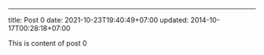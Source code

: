 ---
title: Post 0
date: 2021-10-23T19:40:49+07:00
updated: 2014-10-17T00:28:18+07:00

This is content of post 0